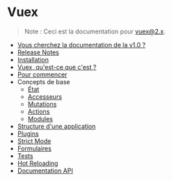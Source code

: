 # Vuex

<!--email_off-->
> Note : Ceci est la documentation pour vuex@2.x.
<!--/email_off-->

- [Vous cherchez la documentation de la v1.0 ?](https://github.com/vuejs/vuex/tree/1.0/docs)
- [Release Notes](https://github.com/vuejs/vuex/releases)
- [Installation](installation.md)
- [Vuex, qu'est-ce que c'est ?](intro.md)
- [Pour commencer](getting-started.md)
- Concepts de base
  - [État](state.md)
  - [Accesseurs](getters.md)
  - [Mutations](mutations.md)
  - [Actions](actions.md)
  - [Modules](modules.md)
- [Structure d'une application](structure.md)
- [Plugins](plugins.md)
- [Strict Mode](strict.md)
- [Formulaires](forms.md)
- [Tests](testing.md)
- [Hot Reloading](hot-reload.md)
- [Documentation API](api.md)
